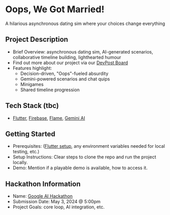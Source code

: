 # Oops, We Got Married!

A hilarious asynchronous dating sim where your choices change everything

## Project Description
- Brief Overview: asynchronous dating sim, AI-generated scenarios, collaborative timeline building, lighthearted humour
- Find out more about our project via our [DevPost Board](https://devpost.com/software/oops-we-got-married?ref_content=user-portfolio&ref_feature=in_progress)
- Features highlight:
    - Decision-driven, "Oops"-fueled absurdity
    - Gemini-powered scenarios and chat quips
    - Minigames
    - Shared timeline progression


## Tech Stack (tbc)
- [Flutter](https://flutter.dev/), [Firebase](https://firebase.google.com/), [Flame](https://flame-engine.org/), [Gemini AI](https://ai.google.dev/)

## Getting Started
- Prerequisites: ([Flutter setup](https://docs.flutter.dev/get-started/install), any environment variables needed for local testing, etc.)
- Setup Instructions: Clear steps to clone the repo and run the project locally.
- Demo: Mention if a playable demo is available, how to access it.

## Hackathon Information
- Name: [Google AI Hackathon](https://googleai.devpost.com/)
- Submission Date: May 3, 2024 @ 5:00pm 
- Project Goals: core loop, AI integration, etc.


